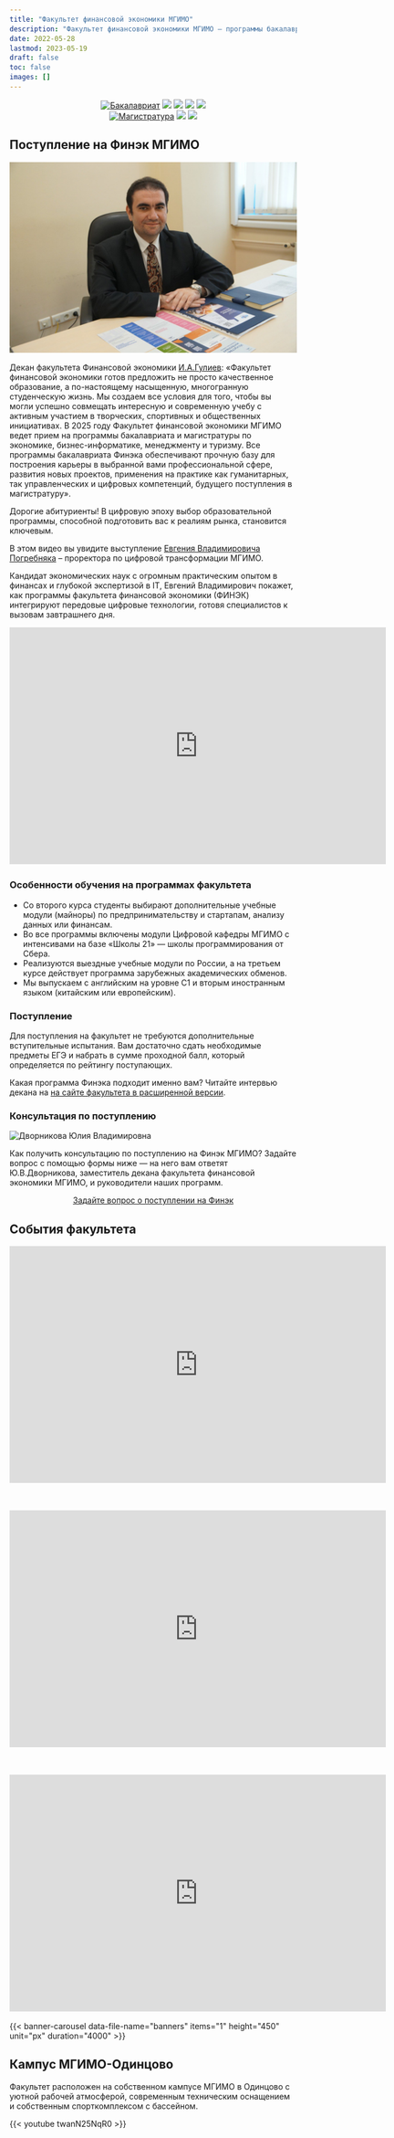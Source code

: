 ```yaml
---
title: "Факультет финансовой экономики МГИМО"
description: "Факультет финансовой экономики МГИМО — программы бакалавриата и магистратуры по экономике, бизнес-информатике и туризму на кампусе в Одинцово."
date: 2022-05-28
lastmod: 2023-05-19
draft: false
toc: false
images: []
---
```


[econ]: /program/undergrad/economics
[itmb]: /program/undergrad/itmb
[mgt]: /program/undergrad/management
[tourism]: /program/undergrad/tourism
[ai]: https://ai.mgimo.ru
[digital]: /program/masters/digital-finance

<!-- Перенаправить сюда digital finance. -->

[bac-badge]: https://img.shields.io/badge/-Бакалавриат-2892D7
[mag-badge]: https://img.shields.io/badge/-Магистратура-1EB3A1
[econ-badge]: https://img.shields.io/badge/Экономика-ФЭТ-2892D7
[mgt-badge]: https://img.shields.io/badge/Менеджмент-МКИ-2892D7
[bi-badge]: https://img.shields.io/badge/Бизнес--информатика-ИТМБ-2892D7
[t-badge]: https://img.shields.io/badge/Туризм-ТиГ-2892D7
[econ-badge-mag]: https://img.shields.io/badge/Экономика-Цифровые_финансы-1EB3A1
[bi-badge-mag]: https://img.shields.io/badge/Бизнес--информатика-Искусственный_интеллект-1EB3A1

<center>

[![Бакалавриат][bac-badge]](program/undergrad/)
[![][econ-badge]][econ]
[![][bi-badge]][itmb]
[![][mgt-badge]][mgt]
[![][t-badge]][tourism]  
[![Магистратура][mag-badge]](program/masters/)
[![][econ-badge-mag]][digital]
[![][bi-badge-mag]][ai]

</center>

## Поступление на Финэк МГИМО

<a href="https://odin.mgimo.ru/people/guliev/" class="float-left mr-3 pt-2">
<img
    src="/images/person/guliev.jpg"
    alt="Гулиев Игбал Адиль Оглы"
    title="Гулиев Игбал Адиль Оглы"
    class="rounded-photo"
/>
</a>

Декан факультета Финансовой экономики [И.А.Гулиев](https://odin.mgimo.ru/people/guliev/): «Факультет финансовой экономики готов предложить не просто качественное образование, а по-настоящему насыщенную, многогранную студенческую жизнь. Мы создаем все условия для того, чтобы вы могли успешно совмещать интересную и современную учебу с активным участием в творческих, спортивных и общественных инициативах. В 2025 году Факультет финансовой экономики МГИМО ведет прием на программы бакалавриата и магистратуры по экономике, бизнес-информатике, менеджменту и туризму. Все программы бакалавриата Финэка обеспечивают прочную базу для построения карьеры в выбранной вами профессиональной сфере, развития новых проектов, применения на практике как гуманитарных, так управленческих и цифровых компетенций, будущего поступления в магистратуру».


Дорогие абитуриенты! В цифровую эпоху выбор образовательной программы, способной подготовить вас к реалиям рынка, становится ключевым.

В этом видео вы увидите выступление [Евгения Владимировича Погребняка](https://mgimo.ru/people/pogrebnyak/) – проректора по цифровой трансформации МГИМО. 

Кандидат экономических наук с огромным практическим опытом в финансах и глубокой экспертизой в IT, Евгений Владимирович покажет, как программы факультета финансовой экономики (ФИНЭК) интегрируют передовые цифровые технологии, готовя специалистов к вызовам завтрашнего дня.

<iframe width="660" height="415" src="https://rutube.ru/play/embed/a8e7c602168d3045e7fcb78bcfea5f42/" frameBorder="0" allow="clipboard-write; autoplay" webkitAllowFullScreen mozallowfullscreen allowFullScreen></iframe>

<!--
<iframe width="660" height="415" src="https://rutube.ru/play/embed/7fcacef37d396a1eb3190c8d4bab5332/" frameBorder="0" allow="clipboard-write; autoplay" webkitAllowFullScreen mozallowfullscreen allowFullScreen></iframe>
-->
  
### Особенности обучения на программах факультета

- Со второго курса студенты выбирают дополнительные учебные модули
(майноры) по предпринимательству и стартапам, анализу данных или
финансам.
- Во все программы включены модули Цифровой кафедры МГИМО с
интенсивами на базе «Школы 21» — школы программирования от
Сбера.
- Реализуются выездные учебные модули по России, а на третьем курсе
действует программа зарубежных академических обменов.
- Мы выпускаем с английским на уровне С1 и вторым иностранным
языком (китайским или европейским).

### Поступление

Для поступления на факультет не требуются дополнительные вступительные испытания. Вам достаточно сдать необходимые предметы ЕГЭ и набрать в сумме проходной балл, который определяется по рейтингу поступающих.

Какая программа Финэка подходит именно вам? Читайте интервью декана на [на сайте факультета в расширенной версии](about/interview).

### Консультация по поступлению

<div class="float-left mr-3 pt-2">
<img
    src="/images/person/dvornikova2.jpg"
    alt="Дворникова Юлия Владимировна"
    title="Дворникова Юлия Владимировна"
    class="rounded-photo"
/>
</div>

Как получить консультацию по поступлению на Финэк МГИМО? Задайте вопрос с помощью формы ниже —
на него вам ответят Ю.В.Дворникова, заместитель декана факультета финансовой экономики МГИМО,
и руководители наших программ.

<div align="center">

<a class="btn btn-primary btn-lg px-4 mb-2"  href="https://forms.yandex.ru/u/6837ff0f068ff0c832b6f229/" role="button">Задайте вопрос о поступлении на Финэк</a>

</div>

## События факультета

<iframe width="660" height="415" src="https://rutube.ru/play/embed/af1a01b2dea11f541693e6c2c2c6fcc6/" frameBorder="0" allow="clipboard-write; autoplay" webkitAllowFullScreen mozallowfullscreen allowFullScreen></iframe>

<p>&nbsp;</p>
<iframe width="660" height="415" src="https://rutube.ru/play/embed/1c71558edff44a5aa4e2aa58dc6043eb/" frameBorder="0" allow="clipboard-write; autoplay" webkitAllowFullScreen mozallowfullscreen allowFullScreen></iframe>

<p>&nbsp;</p>
<iframe width="660" height="415" src="https://rutube.ru/play/embed/bf2c64edf030841b6c5d2fb00a5548cd/" frameBorder="0" allow="clipboard-write; autoplay" webkitAllowFullScreen mozallowfullscreen allowFullScreen></iframe>

<!-- Файлы:

/data/banners.yaml
/images/index-banners/*

-->

{{< banner-carousel data-file-name="banners" items="1" height="450" unit="px" duration="4000" >}}

## Кампус МГИМО-Одинцово

Факультет расположен на собственном кампусе МГИМО в Одинцово
с уютной рабочей атмосферой, современным техническим оснащением
и собственным спорткомплексом с бассейном.

{{< youtube twanN25NqR0 >}}
